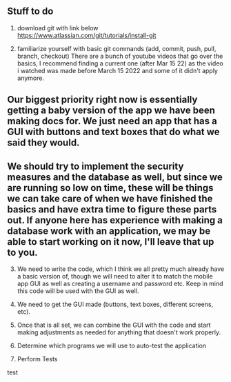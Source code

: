 ## Stuff to do

1. download git with link below
https://www.atlassian.com/git/tutorials/install-git

2. familiarize yourself with basic git commands (add, commit, push, pull, branch, checkout)
There are a bunch of youtube videos that go over the basics, I recommend finding a current one (after Mar 15 22) as the video i watched was made before March 15 2022 and some of it didn't apply anymore. 

## Our biggest priority right now is essentially getting a baby version of the app we have been making docs for. We just need an app that has a GUI with buttons and text boxes that do what we said they would.

## We should try to implement the security measures and the database as well, but since we are running so low on time, these will be things we can take care of when we have finished the basics and have extra time to figure these parts out. If anyone here has experience with making a database work with an application, we may be able to start working on it now, I'll leave that up to you. 

3. We need to write the code, which I think we all pretty much already have a basic version of, though we will need to alter it to match the mobile app GUI as well as creating a username and password etc. Keep in mind this code will be used with the GUI as well.

4. We need to get the GUI made (buttons, text boxes, different screens, etc).

5. Once that is all set, we can combine the GUI with the code and start making adjustments as needed for anything that doesn't work properly. 

6. Determine which programs we will use to auto-test the application

7. Perform Tests


test